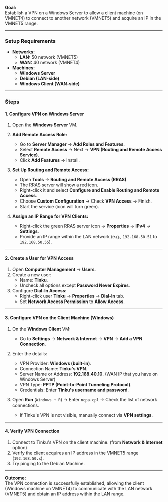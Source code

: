 **Goal:**  
Establish a VPN on a Windows Server to allow a client machine (on VMNET4) to connect to another network (VMNET5) and acquire an IP in the VMNET5 range.

---

### **Setup Requirements**

- **Networks:**
    - **LAN:** 50 network (VMNET5)
    - **WAN:** 40 network (VMNET4)
- **Machines:**
    - **Windows Server**
    - **Debian (LAN-side)**
    - **Windows Client (WAN-side)**

---

### **Steps**

#### **1. Configure VPN on Windows Server**

1. Open the **Windows Server** VM.
    
2. **Add Remote Access Role:**
    
    - Go to **Server Manager** → **Add Roles and Features**.
    - Select **Remote Access** → Next → **VPN (Routing and Remote Access Service)**.
    - Click **Add Features** → Install.
3. **Set Up Routing and Remote Access:**
    
    - Open **Tools** → **Routing and Remote Access (RRAS)**.
    - The RRAS server will show a red icon.
    - Right-click it and select **Configure and Enable Routing and Remote Access**.
    - Choose **Custom Configuration** → Check **VPN Access** → Finish.
    - Start the service (icon will turn green).
4. **Assign an IP Range for VPN Clients:**
    
    - Right-click the green RRAS server icon → **Properties** → **IPv4** → **Settings**.
    - Provide an IP range within the LAN network (e.g., `192.168.50.51` to `192.168.50.55`).

---

#### **2. Create a User for VPN Access**

1. Open **Computer Management** → **Users**.
2. Create a new user:
    - Name: **Tinku**.
    - Uncheck all options except **Password Never Expires**.
3. Configure **Dial-In Access:**
    - Right-click user **Tinku** → **Properties** → **Dial-In** tab.
    - Set **Network Access Permission** to **Allow Access**.

---

#### **3. Configure VPN on the Client Machine (Windows)**

1. On the **Windows Client** VM:
    
    - Go to **Settings** → **Network & Internet** → **VPN** → **Add a VPN Connection**.
2. Enter the details:
    
    - VPN Provider: **Windows (built-in)**.
    - Connection Name: **Tinku's VPN**.
    - Server Name or Address: **192.168.40.10**. (WAN IP that you have on Windows Server)
    - VPN Type: **PPTP (Point-to-Point Tunneling Protocol)**.
    - Credentials: Enter **Tinku's username and password**.
3. Open **Run** (`Windows + R`) → Enter `ncpa.cpl` → Check the list of network connections.
    
    - If Tinku's VPN is not visible, manually connect via **VPN settings**.

---

#### **4. Verify VPN Connection**

1. Connect to Tinku's VPN on the client machine. (from **Network & Internet** option)
2. Verify the client acquires an IP address in the VMNET5 range (`192.168.50.x`).
3. Try pinging to the Debian Machine.

---

**Outcome:**  
The VPN connection is successfully established, allowing the client (Windows machine on VMNET4) to communicate with the LAN network (VMNET5) and obtain an IP address within the LAN range.